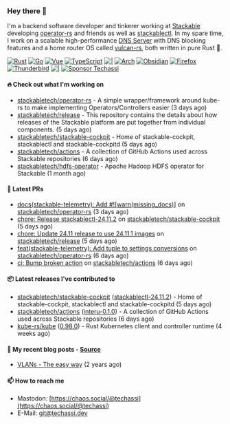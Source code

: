 ### Hey there 👋

I'm a backend software developer and tinkerer working at [Stackable][stackable] developing
[operator-rs][op-rs] and friends as well as [stackablectl][sctl]. In my spare time, I work
on a scalable high-performance [DNS Server][portal] with DNS blocking features and a home
router OS called [vulcan-rs][vulcan], both written in pure Rust 🦀.

[sctl]: https://github.com/stackabletech/stackable-cockpit
[op-rs]: https://github.com/stackabletech/operator-rs
[stackable]: https://github.com/stackabletech
[portal]: https://github.com/portal-rs/portal
[vulcan]: https://github.com/vulcan-rs

[![Rust](https://img.shields.io/badge/-Rust-141414?style=flat&logo=rust&logoColor=%23f97f39)](https://www.rust-lang.org/)
[![Go](https://img.shields.io/badge/-Go-141414?style=flat&logo=go&logoColor=%23f97f39)](https://go.dev/)
[![Vue](https://img.shields.io/badge/-Vue-141414?style=flat&logo=vuedotjs&logoColor=%23f97f39)](https://vuejs.org/)
[![TypeScript](https://img.shields.io/badge/-TypeScript-141414?style=flat&logo=typescript&logoColor=%23f97f39)](https://www.typescriptlang.org/)
![|](https://img.shields.io/badge/-%7C-141414?style=flat&logoColor=%23f97f39)
[![Arch](https://img.shields.io/badge/-Arch-141414?style=flat&logo=archlinux&logoColor=%23f97f39)](https://archlinux.org/)
[![Obsidian](https://img.shields.io/badge/-Obsidian-141414?style=flat&logo=obsidian&logoColor=%23f97f39)](https://obsidian.md/)
[![Firefox](https://img.shields.io/badge/-Firefox-141414?style=flat&logo=firefox&logoColor=%23f97f39)](https://www.mozilla.org/en-US/firefox/new/)
[![Thunderbird](https://img.shields.io/badge/-Thunderbird-141414?style=flat&logo=thunderbird&logoColor=%23f97f39)](https://www.thunderbird.net/en-US/)
![|](https://img.shields.io/badge/-%7C-141414?style=flat&logoColor=%23f97f39)
[![Sponsor Techassi](https://img.shields.io/badge/-Sponsor-141414?style=flat&logo=github&logoColor=%23f97f39)](https://github.com/sponsors/Techassi)

#### 🔥 Check out what I'm working on


- [stackabletech/operator-rs](https://github.com/stackabletech/operator-rs) - A simple wrapper/framework around kube-rs to make implementing Operators/Controllers easier (3 days ago)
- [stackabletech/release](https://github.com/stackabletech/release) - This repository contains the details about how releases of the Stackable platform are put together from individual components. (5 days ago)
- [stackabletech/stackable-cockpit](https://github.com/stackabletech/stackable-cockpit) - Home of stackable-cockpit, stackablectl and stackable-cockpitd (5 days ago)
- [stackabletech/actions](https://github.com/stackabletech/actions) - A collection of GitHub Actions used across Stackable repositories (6 days ago)
- [stackabletech/hdfs-operator](https://github.com/stackabletech/hdfs-operator) - Apache Hadoop HDFS operator for Stackable (1 month ago)

#### 🧪 Latest PRs


- [docs(stackable-telemetry): Add #![warn(missing_docs)]](https://github.com/stackabletech/operator-rs/pull/944) on [stackabletech/operator-rs](https://github.com/stackabletech/operator-rs) (3 days ago)
- [chore: Release stackablectl-24.11.2](https://github.com/stackabletech/stackable-cockpit/pull/346) on [stackabletech/stackable-cockpit](https://github.com/stackabletech/stackable-cockpit) (5 days ago)
- [chore: Update 24.11 release to use 24.11.1 images](https://github.com/stackabletech/release/pull/35) on [stackabletech/release](https://github.com/stackabletech/release) (5 days ago)
- [feat(stackable-telemetry): Add tuple to settings conversions](https://github.com/stackabletech/operator-rs/pull/940) on [stackabletech/operator-rs](https://github.com/stackabletech/operator-rs) (6 days ago)
- [ci: Bump broken action](https://github.com/stackabletech/actions/pull/33) on [stackabletech/actions](https://github.com/stackabletech/actions) (6 days ago)

#### 📦 Latest releases I've contributed to


- [stackabletech/stackable-cockpit](https://github.com/stackabletech/stackable-cockpit/releases/tag/stackablectl-24.11.2) ([stackablectl-24.11.2](https://github.com/stackabletech/stackable-cockpit/releases/tag/stackablectl-24.11.2)) - Home of stackable-cockpit, stackablectl and stackable-cockpitd (5 days ago)
- [stackabletech/actions](https://github.com/stackabletech/actions/releases/tag/interu-0.1.0) ([interu-0.1.0](https://github.com/stackabletech/actions/releases/tag/interu-0.1.0)) - A collection of GitHub Actions used across Stackable repositories (6 days ago)
- [kube-rs/kube](https://github.com/kube-rs/kube/releases/tag/0.98.0) ([0.98.0](https://github.com/kube-rs/kube/releases/tag/0.98.0)) - Rust Kubernetes client and controller runtime (4 weeks ago)

#### 📜 My recent blog posts - [Source](https://github.com/Techassi/page)


- [VLANs - The easy way](https://techassi.dev/posts/vlans-the-easy-way/) (2 years ago)

#### 📫 How to reach me

- Mastodon: [https://chaos.social/@techassi](https://chaos.social/@techassi)
- E-Mail: git@techassi.dev
